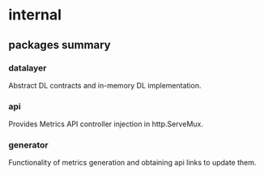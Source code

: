 # internal

## packages summary

### datalayer

Abstract DL contracts and in-memory DL implementation.

### api

Provides Metrics API controller injection in http.ServeMux.

### generator

Functionality of metrics generation and obtaining api links to update them.
